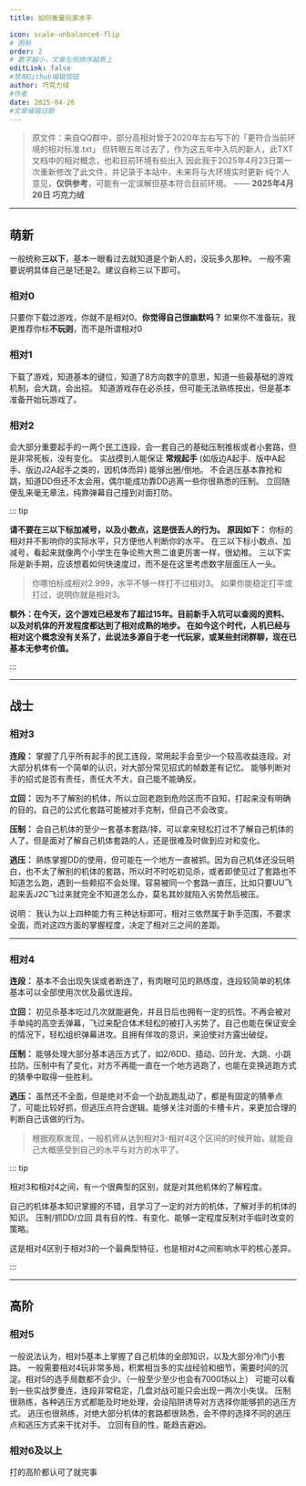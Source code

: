 ```yaml
---
title: 如何衡量玩家水平

icon: scale-unbalanced-flip
# 图标
order: 2
# 数字越小，文章左侧排序越靠上
editLink: false
#禁用Github编辑按钮
author: 巧克力绒
#作者
date: 2025-04-26
#文章编辑日期
---
```


>原文件：来自QQ群中，部分高相对曾于2020年左右写下的「更符合当前环境的相对标准.txt」
>但转眼五年过去了，作为这五年中入坑的新人，此TXT文档中的相对概念，也和目前环境有些出入
>因此我于2025年4月23日第一次重新修改了此文件，并记录于本站中，未来将与大环境实时更新
>纯个人意见，**仅供参考**，可能有一定误解但基本符合目前环境。
>—— **2025年4月26日 巧克力绒**


---

## 萌新 
一般统称**三以下**，基本一眼看过去就知道是个新人的，没玩多久那种。
一般不需要说明具体自己是1还是2。建议自称三以下即可。

### **相对0**
只要你下载过游戏，你就不是相对0。**你觉得自己很幽默吗？**
如果你不准备玩，我更推荐你标**不玩则**，而不是所谓相对0

### **相对1** 
下载了游戏，知道基本的键位，知道了8方向数字的意思，知道一些最基础的游戏机制，会大跳，会出招。
知道游戏存在必杀技，但可能无法熟练按出，但是基本准备开始玩游戏了。

### **相对2** 
会大部分重要起手的一两个民工连段，会一套自己的基础压制推板或者小套路，但是非常死板，没有变化。
实战摸到人能保证 **常规起手** (如版边A起手、版中A起手、版边J2A起手之类的，因机体而异) 能够出圈/倒地。
不会逃压基本靠抢和跳，知道DD但还不太会用，偶尔能成功靠DD逃离一些你很熟悉的压制。
立回随便乱来毫无章法，纯靠弹幕自己撞到对面打防。


::: tip

**请不要在三以下标加减号，以及小数点，这是很丢人的行为。**
**原因如下：** 你标的相对并不影响你的实际水平，只方便他人判断你的水平。
在三以下标小数点、加减号，看起来就像两个小学生在争论熊大熊二谁更厉害一样，很幼稚。
三以下实际是新手期，应该想着如何快速度过，而不是在这里考虑数字层面压人一头。
>你哪怕标成相对2.999，水平不够一样打不过相对3。
>如果你能稳定打平或打过，说明你就是相对3。

**额外：在今天，这个游戏已经发布了超过15年。目前新手入坑可以查阅的资料、以及对机体的开发程度都达到了相对成熟的地步。
在如今这个时代，人机已经与相对这个概念没有关系了，此说法多源自于老一代玩家，或某些封闭群聊，现在已基本无参考价值。**

:::


---
## 战士

### **相对3**

**连段：** 掌握了几乎所有起手的民工连段，常用起手会至少一个较高收益连段。对大部分机体有一个简单的认识，对大部分常见招式的帧数差有记忆。
能够判断对手的招式是否有责任，责任大不大，自己能不能确反。

**立回：** 因为不了解别的机体，所以立回老跑到危险区而不自知，打起来没有明确的目的。自己的公式化套路可能被对手克制，但自己不会改变。

**压制：** 会自己机体的至少一套基本套路/择，可以拿来轻松打过不了解自己机体的人了。但是面对了解自己机体套路的人，还是很难及时做到应对和变化。

**逃压：** 熟练掌握DD的使用，但可能在一个地方一直被抓。因为自己机体还没玩明白，也不太了解别的机体的套路，所以时不时吃初见杀，或者即使见过了套路也不知道怎么跑，遇到一些赖招不会处理。容易被同一个套路一直压，比如只要UU飞起来丢J2C飞过来就完全不知道怎么办，莫名其妙就陷入劣势然后被压。


说明：
我认为以上四种能力有三种达标即可，相对三依然属于新手范围，不要求全面，而对这四方面的掌握程度，决定了相对三之间的差距。

---

### **相对4**

**连段：** 基本不会出现失误或者断连了，有肉眼可见的熟练度，连段较简单的机体基本可以全部使用次优及最优连段。

**立回：** 初见杀基本吃过几次就能避免，并且日后也拥有一定的抗性。不再会被对手单纯的高空丢弹幕，飞过来配合体术轻松的被打入劣势了。自己也能在保证安全的情况下，轻松组织弹幕进攻。且拥有佯攻的意识，来迫使对方露出破绽。

**压制：** 能够处理大部分基本逃压方式了，如2/6DD、插动、凹升龙、大跳、小跳拉防。压制中有了变化，对方不再能一直在一个地方逃跑了，也能在变换逃跑方式的猜拳中取得一些胜利。

**逃压：** 虽然还不全面，但是绝对不会一个劲乱跑乱动了，都是有固定的猜拳点了，可能比较好抓，但逃压点符合逻辑。能够关注对面的卡槽卡片，来更加合理的判断自己该做的行为。

>根据观察发现，一般机师从达到相对3-相对4这个区间的时候开始，就能自己大概感受到自己的水平与对方的水平了。

::: tip

相对3和相对4之间，有一个很典型的区别，就是对其他机体的了解程度。

自己的机体基本知识掌握的不错，且学习了一定的对方的机体，了解对手的机体的知识。
压制/抓DD/立回 具有目的性、有变化、能够一定程度反制对手临时改变的策略。

这是相对4区别于相对3的一个最典型特征，也是相对4之间影响水平的核心差异。

:::

---

## 高阶

### **相对5**
一般说法认为，相对5基本上掌握了自己机体的全部知识，以及大部分冷门小套路。
一般需要相对4玩非常多局，积累相当多的实战经验和细节，需要时间的沉淀。相对5的选手局数都不会少。（一般至少至少也会有7000场以上）
可能可以看到一些实战罗曼连，连段非常稳定，几盘对战可能只会出现一两次小失误。
压制很熟练，各种逃压方式都能及时地处理，会设陷阱诱导对方选择你能够抓的逃压方式。
逃压也很熟练，对绝大部分机体的套路都很熟悉，会不停的选择不同的逃压点和逃压方式来干扰对手。
立回有目的性，能趋吉避凶。

### **相对6及以上**
打的高阶都认可了就完事

